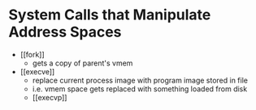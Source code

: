 # System Calls that Manipulate Address Spaces

- [[fork]]
	- gets a copy of parent's vmem
- [[execve]]
	- replace current process image with program image stored in file
	- i.e. vmem space gets replaced with something loaded from disk
	- [[execvp]]
